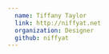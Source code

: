 ```yaml
---
  name: Tiffany Taylor
  link: http://niffyat.net
  organization: Designer
  github: niffyat
---
```

